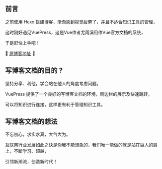 
## 前言

之前使用 Hexo 搭建博客，渐渐感到视觉疲劳了，并且不适合知识工具的管理，

这时刚好遇见VuePress，这是Vue作者尤雨溪用作Vue官方文档的系统，

于是赶快上手吧！

:tada: [原博客地址](https://cmini777.gitee.io/) :tada:


## 写博客文档的目的 ? <Badge text="目的" type="warn"/>

坚持分享、利他，学会站在他人的角度考虑问题。

VuePress 提供了一个良好的写博客文档的环境，侧边栏的展示及快速跳转，

可以将知识进行连接，这样更有利于管理知识工具。


## 写博客文档的想法 <Badge text="想法" type="tip"/>

不忘初心，求实求真，大气大为。

互联网行业发展如此之快是你我不能想象的，我们唯一能做的就是站在巨人的肩上，不断学习、超越，

引领新潮流，创造新时代！


